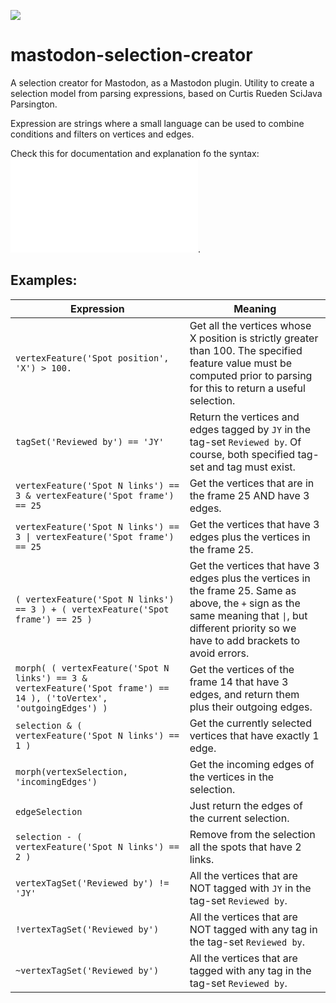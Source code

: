 [![](https://travis-ci.org/TrNdy/mastodon-selection-creator.svg?branch=master)](https://travis-ci.org/TrNdy/mastodon-selection-creator)

# mastodon-selection-creator
A selection creator for Mastodon, as a Mastodon plugin.
Utility to create a selection model from parsing expressions, based on Curtis Rueden SciJava Parsington.

Expression are strings where a small language can be used to combine
conditions and filters on vertices and edges. 

Check this for documentation and explanation fo the syntax: ![the help file](src/main/resources/org/mastodon/revised/ui/selection/creator/parser/plugin/settings/Help.md).

Examples:
--------

|Expression|Meaning|
|--- |--- |
|`vertexFeature('Spot position', 'X') > 100.` |Get all the vertices whose X position is strictly greater than 100. The specified feature value must be computed prior to parsing for this to return a useful selection.|
|`tagSet('Reviewed by') == 'JY'`|Return the vertices and edges tagged by `JY` in the tag-set `Reviewed by`. Of course, both specified tag-set and tag must exist.|
|`vertexFeature('Spot N links') == 3 & vertexFeature('Spot frame') == 25`|Get the vertices that are in the frame 25 AND have 3 edges.|
|`vertexFeature('Spot N links') == 3 \| vertexFeature('Spot frame') == 25`|Get the vertices that have 3 edges plus the vertices in the frame 25.|
|`( vertexFeature('Spot N links') == 3 ) + ( vertexFeature('Spot frame') == 25 )`|Get the vertices that have 3 edges plus the vertices in the frame 25. Same as above, the `+` sign as the same meaning that `\|`, but different priority so we have to add brackets to avoid errors.|
|`morph( ( vertexFeature('Spot N links') == 3 & vertexFeature('Spot frame') == 14 ), ('toVertex', 'outgoingEdges') )`|Get the vertices of the frame 14 that have 3 edges, and return them plus their outgoing edges.|
|`selection & ( vertexFeature('Spot N links') == 1 )`|Get the currently selected vertices that have exactly 1 edge.|
|`morph(vertexSelection, 'incomingEdges')`|Get the incoming edges of the vertices in the selection.|
|`edgeSelection`|Just return the edges of the current selection.|
|`selection - ( vertexFeature('Spot N links') == 2 )`|Remove from the selection all the spots that have 2 links.|
|`vertexTagSet('Reviewed by') != 'JY'`|All the vertices that are NOT tagged with `JY` in the tag-set `Reviewed by`.|
|`!vertexTagSet('Reviewed by')`|All the vertices that are NOT tagged with any tag in the tag-set `Reviewed by`.|
|`~vertexTagSet('Reviewed by')`|All the vertices that are tagged with any tag in the tag-set `Reviewed by`.|
